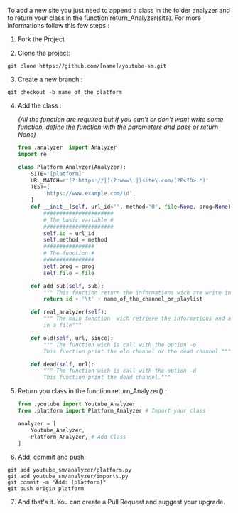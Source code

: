 To add a new site you just need to append a class in the folder analyzer and to return your class in the function return_Analyzer(site). For more informations follow this few steps :

1. Fork the Project

2. Clone the project:
```
git clone https://github.com/[name]/youtube-sm.git
```
3. Create a new branch :
```
git checkout -b name_of_the_platform
```
4. Add the class :

    *(All the function are required but if you can't or don't want write some function, define the function with the parameters and pass or return None)*
    ``` python
    from .analyzer	import Analyzer
    import re

    class Platform_Analyzer(Analyzer):
    	SITE='[platform]'
    	URL_MATCH=r'(?:https://|)(?:www\.|)site\.com/(?P<ID>.*)'
    	TEST=[
    		'https://www.example.com/id',
    	]
    	def __init__(self, url_id='', method='0', file=None, prog=None):
    		######################
    		# The basic variable #
    		######################
    		self.id = url_id
    		self.method = method
    		################
    		# The function #
    		################
    		self.prog = prog
    		self.file = file

    	def add_sub(self, sub):
    		""" This function return the informations wich are write in sub.swy ."""
    		return id + '\t' + name_of_the_channel_or_playlist

    	def real_analyzer(self):
    		""" The main function  wich retrieve the informations and and write it
    		in a file"""

    	def old(self, url, since):
    		""" The function wich is call with the option -o
    		This function print the old channel or the dead channel."""

    	def dead(self, url):
    		""" The function wich is call with the option -d
    		This function print the dead channel."""
    ```

5. Return you class in the function return_Analyzer() :
    ```python
    from .youtube import Youtube_Analyzer
    from .platform import Platform_Analyzer # Import your class

	analyzer = [
		Youtube_Analyzer,
		Platform_Analyzer, # Add Class
	]
    ```
6. Add, commit and push:
```
git add youtube_sm/analyzer/platform.py
git add youtube_sm/analyzer/imports.py
git commit -m "Add: [platform]"
git push origin platform
```

7. And that's it. You can create a Pull Request and suggest your upgrade.
